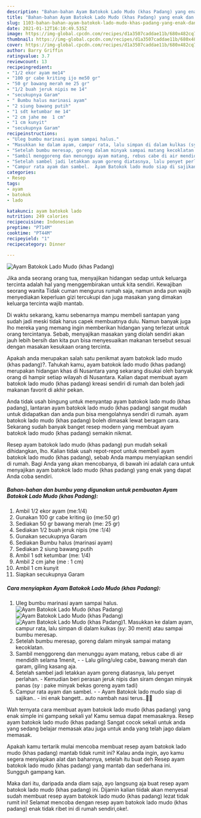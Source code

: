 ```yaml
---
description: "Bahan-bahan Ayam Batokok Lado Mudo (khas Padang) yang enak dan Mudah Dibuat"
title: "Bahan-bahan Ayam Batokok Lado Mudo (khas Padang) yang enak dan Mudah Dibuat"
slug: 1103-bahan-bahan-ayam-batokok-lado-mudo-khas-padang-yang-enak-dan-mudah-dibuat
date: 2021-01-12T16:10:49.535Z
image: https://img-global.cpcdn.com/recipes/d1a3507caddae11b/680x482cq70/ayam-batokok-lado-mudo-khas-padang-foto-resep-utama.jpg
thumbnail: https://img-global.cpcdn.com/recipes/d1a3507caddae11b/680x482cq70/ayam-batokok-lado-mudo-khas-padang-foto-resep-utama.jpg
cover: https://img-global.cpcdn.com/recipes/d1a3507caddae11b/680x482cq70/ayam-batokok-lado-mudo-khas-padang-foto-resep-utama.jpg
author: Barry Griffin
ratingvalue: 3.7
reviewcount: 13
recipeingredient:
- "1/2 ekor ayam me14"
- "100 gr cabe kriting ijo me50 gr"
- "50 gr bawang merah me 25 gr"
- "1/2 buah jeruk nipis me 14"
- "secukupnya Garam"
- " Bumbu halus marinasi ayam"
- "2 siung bawang putih"
- "1 sdt ketumbar me 14"
- "2 cm jahe me  1 cm"
- "1 cm kunyit"
- "secukupnya Garam"
recipeinstructions:
- "Uleg bumbu marinasi ayam sampai halus."
- "Masukkan ke dalam ayam, campur rata, lalu simpan di dalam kulkas (sy: 30 menit) atau sampai bumbu meresap."
- "Setelah bumbu meresap, goreng dalam minyak sampai matang kecoklatan."
- "Sambil menggoreng dan menunggu ayam matang, rebus cabe di air mendidih selama 1menit,   Lalu giling/uleg cabe, bawang merah dan garam, giling kasang aja."
- "Setelah sambel jadi letakkan ayam goreng diatasnya, lalu penyet perlahan. Kemudian beri perasan jeruk nipis dan siram dengan minyak panas (sy : pake minyak bekas goreng ayam tadi)"
- "Campur rata ayam dan sambel.  Ayam Batokok lado mudo siap di sajikan..  ini enak bangett.. auto nambah nasi terus..🥰🥰"
categories:
- Resep
tags:
- ayam
- batokok
- lado

katakunci: ayam batokok lado 
nutrition: 249 calories
recipecuisine: Indonesian
preptime: "PT14M"
cooktime: "PT44M"
recipeyield: "1"
recipecategory: Dinner

---
```



![Ayam Batokok Lado Mudo (khas Padang)](https://img-global.cpcdn.com/recipes/d1a3507caddae11b/680x482cq70/ayam-batokok-lado-mudo-khas-padang-foto-resep-utama.jpg)

Jika anda seorang orang tua, menyajikan hidangan sedap untuk keluarga tercinta adalah hal yang menggembirakan untuk kita sendiri. Kewajiban seorang  wanita Tidak cuman mengurus rumah saja, namun anda pun wajib menyediakan keperluan gizi tercukupi dan juga masakan yang dimakan keluarga tercinta wajib mantab.

Di waktu  sekarang, kamu sebenarnya mampu membeli santapan yang sudah jadi meski tidak harus capek membuatnya dulu. Namun banyak juga lho mereka yang memang ingin memberikan hidangan yang terlezat untuk orang tercintanya. Sebab, menyajikan masakan yang diolah sendiri akan jauh lebih bersih dan kita pun bisa menyesuaikan makanan tersebut sesuai dengan masakan kesukaan orang tercinta. 



Apakah anda merupakan salah satu penikmat ayam batokok lado mudo (khas padang)?. Tahukah kamu, ayam batokok lado mudo (khas padang) merupakan hidangan khas di Nusantara yang sekarang disukai oleh banyak orang di hampir setiap wilayah di Nusantara. Kalian dapat membuat ayam batokok lado mudo (khas padang) kreasi sendiri di rumah dan boleh jadi makanan favorit di akhir pekan.

Anda tidak usah bingung untuk menyantap ayam batokok lado mudo (khas padang), lantaran ayam batokok lado mudo (khas padang) sangat mudah untuk didapatkan dan anda pun bisa mengolahnya sendiri di rumah. ayam batokok lado mudo (khas padang) boleh dimasak lewat beragam cara. Sekarang sudah banyak banget resep modern yang membuat ayam batokok lado mudo (khas padang) semakin nikmat.

Resep ayam batokok lado mudo (khas padang) pun mudah sekali dihidangkan, lho. Kalian tidak usah repot-repot untuk membeli ayam batokok lado mudo (khas padang), sebab Anda mampu menyiapkan sendiri di rumah. Bagi Anda yang akan mencobanya, di bawah ini adalah cara untuk menyajikan ayam batokok lado mudo (khas padang) yang enak yang dapat Anda coba sendiri.

<!--inarticleads1-->

##### Bahan-bahan dan bumbu yang digunakan untuk pembuatan Ayam Batokok Lado Mudo (khas Padang):

1. Ambil 1/2 ekor ayam (me:1/4)
1. Gunakan 100 gr cabe kriting ijo (me:50 gr)
1. Sediakan 50 gr bawang merah (me: 25 gr)
1. Sediakan 1/2 buah jeruk nipis (me :1/4)
1. Gunakan secukupnya Garam
1. Sediakan  Bumbu halus (marinasi ayam)
1. Sediakan 2 siung bawang putih
1. Ambil 1 sdt ketumbar (me: 1/4)
1. Ambil 2 cm jahe (me : 1 cm)
1. Ambil 1 cm kunyit
1. Siapkan secukupnya Garam




<!--inarticleads2-->

##### Cara menyiapkan Ayam Batokok Lado Mudo (khas Padang):

1. Uleg bumbu marinasi ayam sampai halus.
<img src="https://img-global.cpcdn.com/steps/afbbb29c9e65c107/160x128cq70/ayam-batokok-lado-mudo-khas-padang-langkah-memasak-1-foto.jpg" alt="Ayam Batokok Lado Mudo (khas Padang)"><img src="https://img-global.cpcdn.com/steps/b5cd02a5156dd537/160x128cq70/ayam-batokok-lado-mudo-khas-padang-langkah-memasak-1-foto.jpg" alt="Ayam Batokok Lado Mudo (khas Padang)"><img src="https://img-global.cpcdn.com/steps/47773abae605fdbb/160x128cq70/ayam-batokok-lado-mudo-khas-padang-langkah-memasak-1-foto.jpg" alt="Ayam Batokok Lado Mudo (khas Padang)">1. Masukkan ke dalam ayam, campur rata, lalu simpan di dalam kulkas (sy: 30 menit) atau sampai bumbu meresap.
1. Setelah bumbu meresap, goreng dalam minyak sampai matang kecoklatan.
1. Sambil menggoreng dan menunggu ayam matang, rebus cabe di air mendidih selama 1menit,  -  - Lalu giling/uleg cabe, bawang merah dan garam, giling kasang aja.
1. Setelah sambel jadi letakkan ayam goreng diatasnya, lalu penyet perlahan. - Kemudian beri perasan jeruk nipis dan siram dengan minyak panas (sy : pake minyak bekas goreng ayam tadi)
1. Campur rata ayam dan sambel. -  - Ayam Batokok lado mudo siap di sajikan..  - ini enak bangett.. auto nambah nasi terus..🥰🥰




Wah ternyata cara membuat ayam batokok lado mudo (khas padang) yang enak simple ini gampang sekali ya! Kamu semua dapat memasaknya. Resep ayam batokok lado mudo (khas padang) Sangat cocok sekali untuk anda yang sedang belajar memasak atau juga untuk anda yang telah jago dalam memasak.

Apakah kamu tertarik mulai mencoba membuat resep ayam batokok lado mudo (khas padang) mantab tidak rumit ini? Kalau anda ingin, ayo kamu segera menyiapkan alat dan bahannya, setelah itu buat deh Resep ayam batokok lado mudo (khas padang) yang mantab dan sederhana ini. Sungguh gampang kan. 

Maka dari itu, daripada anda diam saja, ayo langsung aja buat resep ayam batokok lado mudo (khas padang) ini. Dijamin kalian tiidak akan menyesal sudah membuat resep ayam batokok lado mudo (khas padang) lezat tidak rumit ini! Selamat mencoba dengan resep ayam batokok lado mudo (khas padang) enak tidak ribet ini di rumah sendiri,oke!.

